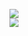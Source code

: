 [![](https://img.shields.io/badge/Made%20With-Github%20Spray-lightgrey.svg?style=for-the-badge&logo=github)](https://github.com/Annihil/github-spray#5481)  
[![](https://i.imgur.com/2DrTn0Z.gif)](https://github.com/Annihil/github-spray)